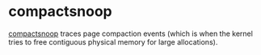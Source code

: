 # compactsnoop

[compactsnoop](https://github.com/iovisor/bcc/blob/master/tools/bpflist.py) traces page compaction events (which is when the kernel tries to free contiguous physical memory for large allocations).


